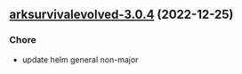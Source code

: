 

## [arksurvivalevolved-3.0.4](https://github.com/truecharts/charts/compare/arksurvivalevolved-3.0.3...arksurvivalevolved-3.0.4) (2022-12-25)

### Chore

- update helm general non-major
  
  
